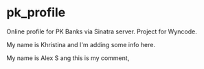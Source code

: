 pk_profile
==========

Online profile for PK Banks via Sinatra server.  Project for Wyncode.

My name is Khristina and I'm adding some info here.


My name is Alex S ang this is my comment,
